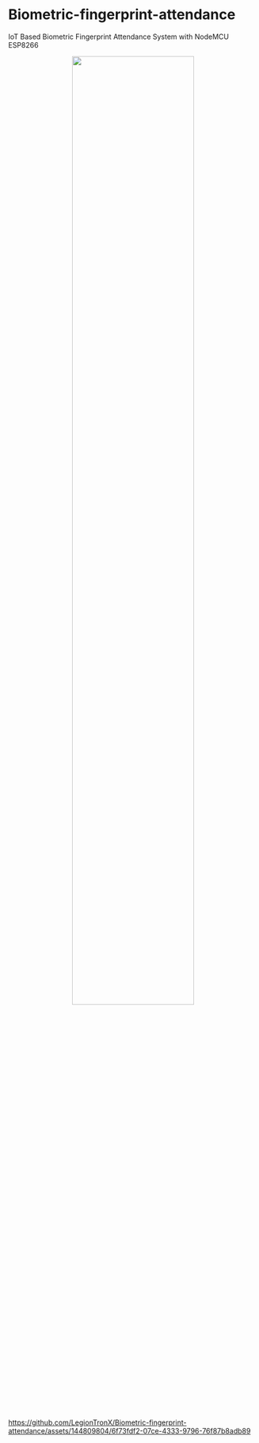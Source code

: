 # Biometric-fingerprint-attendance
IoT Based Biometric Fingerprint Attendance System with NodeMCU ESP8266


<p align="center">
  <a href='https://www.youtube.com/watch?v=VgXiMcbGwzQ'>  <img src='https://www.theengineeringprojects.com/wp-content/uploads/2016/10/embedded.jpg' width='70%'> </a>
</p>

https://github.com/LegionTronX/Biometric-fingerprint-attendance/assets/144809804/6f73fdf2-07ce-4333-9796-76f87b8adb89
